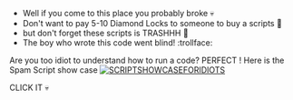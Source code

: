 - Well if you come to this place you probably broke    :skull:
- Don't want to pay 5-10 Diamond Locks to someone to buy a scripts  :clown_face:
- but don't forget these scripts is TRASHHH :shit:
- The boy who wrote this code went blind! :trollface:


Are you too idiot to understand how to run a code? PERFECT ! Here is the Spam Script show case
[![SCRIPTSHOWCASEFORIDIOTS](https://img.youtube.com/vi/sNzVXwApfDk/0.jpg)](https://www.youtube.com/watch?v=sNzVXwApfDk)

CLICK IT 💀

